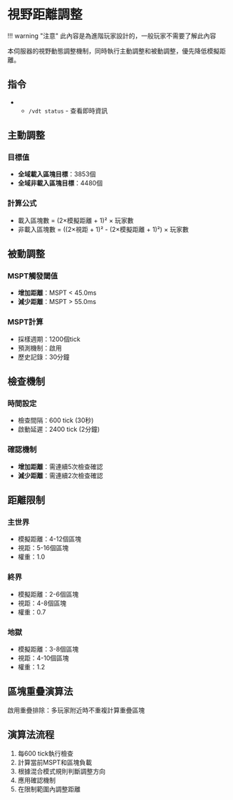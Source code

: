 # 視野距離調整

!!! warning "注意"
    此內容是為進階玩家設計的，一般玩家不需要了解此內容

本伺服器的視野動態調整機制，同時執行主動調整和被動調整，優先降低模擬距離。
## 指令
- - `/vdt status` - 查看即時資訊
## 主動調整

### 目標值
- **全域載入區塊目標**：3853個
- **全域非載入區塊目標**：4480個

### 計算公式
- 載入區塊數 = (2×模擬距離 + 1)² × 玩家數
- 非載入區塊數 = ((2×視距 + 1)² - (2×模擬距離 + 1)²) × 玩家數

## 被動調整

### MSPT觸發閾值
- **增加距離**：MSPT < 45.0ms
- **減少距離**：MSPT > 55.0ms

### MSPT計算
- 採樣週期：1200個tick
- 預測機制：啟用
- 歷史記錄：30分鐘

## 檢查機制

### 時間設定
- 檢查間隔：600 tick (30秒)
- 啟動延遲：2400 tick (2分鐘)

### 確認機制
- **增加距離**：需連續5次檢查確認
- **減少距離**：需連續2次檢查確認

## 距離限制

### 主世界
- 模擬距離：4-12個區塊
- 視距：5-16個區塊
- 權重：1.0

### 終界
- 模擬距離：2-6個區塊
- 視距：4-8個區塊
- 權重：0.7

### 地獄
- 模擬距離：3-8個區塊
- 視距：4-10個區塊
- 權重：1.2

## 區塊重疊演算法
啟用重疊排除：多玩家附近時不重複計算重疊區塊

## 演算法流程
1. 每600 tick執行檢查
2. 計算當前MSPT和區塊負載
3. 根據混合模式規則判斷調整方向
4. 應用確認機制
5. 在限制範圍內調整距離
